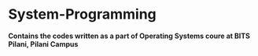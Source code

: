# System-Programming
**Contains the codes written as a part of Operating Systems coure at BITS Pilani, Pilani Campus**
